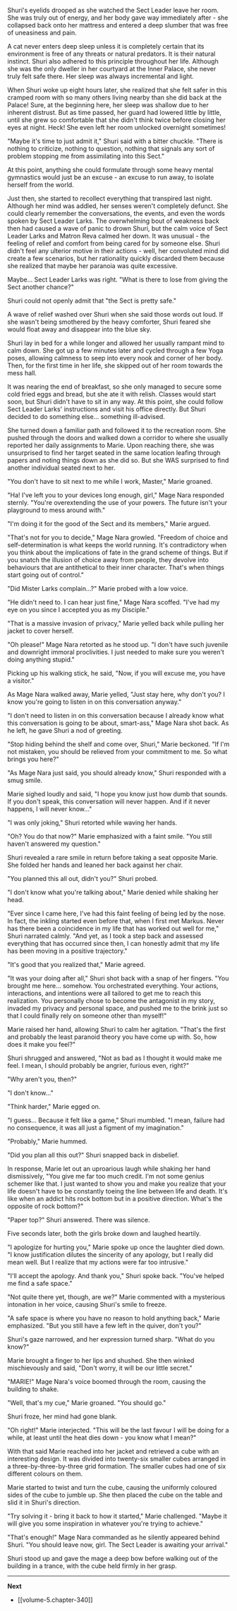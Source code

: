 
Shuri's eyelids drooped as she watched the Sect Leader leave her room. She was truly out of energy, and her body gave way immediately after - she collapsed back onto her mattress and entered a deep slumber that was free of uneasiness and pain.

A cat never enters deep sleep unless it is completely certain that its environment is free of any threats or natural predators. It is their natural instinct. Shuri also adhered to this principle throughout her life. Although she was the only dweller in her courtyard at the Inner Palace, she never truly felt safe there. Her sleep was always incremental and light.

When Shuri woke up eight hours later, she realized that she felt safer in this cramped room with so many others living nearby than she did back at the Palace! Sure, at the beginning here, her sleep was shallow due to her inherent distrust. But as time passed, her guard had lowered little by little, until she grew so comfortable that she didn't think twice before closing her eyes at night. Heck! She even left her room unlocked overnight sometimes!

"Maybe it's time to just admit it," Shuri said with a bitter chuckle. "There is nothing to criticize, nothing to question, nothing that signals any sort of problem stopping me from assimilating into this Sect."

At this point, anything she could formulate through some heavy mental gymnastics would just be an excuse - an excuse to run away, to isolate herself from the world.

Just then, she started to recollect everything that transpired last night. Although her mind was addled, her senses weren't completely defunct. She could clearly remember the conversations, the events, and even the words spoken by Sect Leader Larks. The overwhelming bout of weakness back then had caused a wave of panic to drown Shuri, but the calm voice of Sect Leader Larks and Matron Reva calmed her down. It was unusual - the feeling of relief and comfort from being cared for by someone else. Shuri didn't feel any ulterior motive in their actions - well, her convoluted mind did create a few scenarios, but her rationality quickly discarded them because she realized that maybe her paranoia was quite excessive.

Maybe... Sect Leader Larks was right. "What is there to lose from giving the Sect another chance?"

Shuri could not openly admit that "the Sect is pretty safe."

A wave of relief washed over Shuri when she said those words out loud. If she wasn't being smothered by the heavy comforter, Shuri feared she would float away and disappear into the blue sky.

Shuri lay in bed for a while longer and allowed her usually rampant mind to calm down. She got up a few minutes later and cycled through a few Yoga poses, allowing calmness to seep into every nook and corner of her body. Then, for the first time in her life, she skipped out of her room towards the mess hall.

It was nearing the end of breakfast, so she only managed to secure some cold fried eggs and bread, but she ate it with relish. Classes would start soon, but Shuri didn't have to sit in any way. At this point, she could follow Sect Leader Larks' instructions and visit his office directly. But Shuri decided to do something else... something ill-advised.

She turned down a familiar path and followed it to the recreation room. She pushed through the doors and walked down a corridor to where she usually reported her daily assignments to Marie. Upon reaching there, she was unsurprised to find her target seated in the same location leafing through papers and noting things down as she did so. But she WAS surprised to find another individual seated next to her.

"You don't have to sit next to me while I work, Master," Marie groaned.

"Ha! I've left you to your devices long enough, girl," Mage Nara responded sternly. "You're overextending the use of your powers. The future isn't your playground to mess around with."

"I'm doing it for the good of the Sect and its members," Marie argued.

"That's not for you to decide," Mage Nara growled. "Freedom of choice and self-determination is what keeps the world running. It's contradictory when you think about the implications of fate in the grand scheme of things. But if you snatch the illusion of choice away from people, they devolve into behaviours that are antithetical to their inner character. That's when things start going out of control."

"Did Mister Larks complain...?" Marie probed with a low voice.

"He didn't need to. I can hear just fine," Mage Nara scoffed. "I've had my eye on you since I accepted you as my Disciple."

"That is a massive invasion of privacy," Marie yelled back while pulling her jacket to cover herself.

"Oh please!" Mage Nara retorted as he stood up. "I don't have such juvenile and downright immoral proclivities. I just needed to make sure you weren't doing anything stupid."

Picking up his walking stick, he said, "Now, if you will excuse me, you have a visitor."

As Mage Nara walked away, Marie yelled, "Just stay here, why don't you? I know you're going to listen in on this conversation anyway."

"I don't need to listen in on this conversation because I already know what this conversation is going to be about, smart-ass," Mage Nara shot back. As he left, he gave Shuri a nod of greeting.

"Stop hiding behind the shelf and come over, Shuri," Marie beckoned. "If I'm not mistaken, you should be relieved from your commitment to me. So what brings you here?"

"As Mage Nara just said, you should already know," Shuri responded with a smug smile.

Marie sighed loudly and said, "I hope you know just how dumb that sounds. If you don't speak, this conversation will never happen. And if it never happens, I will never know..."

"I was only joking," Shuri retorted while waving her hands.

"Oh? You do that now?" Marie emphasized with a faint smile. "You still haven't answered my question."

Shuri revealed a rare smile in return before taking a seat opposite Marie. She folded her hands and leaned her back against her chair.

"You planned this all out, didn't you?" Shuri probed.

"I don't know what you're talking about," Marie denied while shaking her head.

"Ever since I came here, I've had this faint feeling of being led by the nose. In fact, the inkling started even before that, when I first met Markus. Never has there been a coincidence in my life that has worked out well for me," Shuri narrated calmly. "And yet, as I took a step back and assessed everything that has occurred since then, I can honestly admit that my life has been moving in a positive trajectory."

"It's good that you realized that," Marie agreed.

"It was your doing after all," Shuri shot back with a snap of her fingers. "You brought me here... somehow. You orchestrated everything. Your actions, interactions, and intentions were all tailored to get me to reach this realization. You personally chose to become the antagonist in my story, invaded my privacy and personal space, and pushed me to the brink just so that I could finally rely on someone other than myself!"

Marie raised her hand, allowing Shuri to calm her agitation. "That's the first and probably the least paranoid theory you have come up with. So, how does it make you feel?"

Shuri shrugged and answered, "Not as bad as I thought it would make me feel. I mean, I should probably be angrier, furious even, right?"

"Why aren't you, then?"

"I don't know..."

"Think harder," Marie egged on.

"I guess... Because it felt like a game," Shuri mumbled. "I mean, failure had no consequence, it was all just a figment of my imagination."

"Probably," Marie hummed.

"Did you plan all this out?" Shuri snapped back in disbelief.

In response, Marie let out an uproarious laugh while shaking her hand dismissively, "You give me far too much credit. I'm not some genius schemer like that. I just wanted to show you and make you realize that your life doesn't have to be constantly toeing the line between life and death. It's like when an addict hits rock bottom but in a positive direction. What's the opposite of rock bottom?"

"Paper top?" Shuri answered. There was silence.

Five seconds later, both the girls broke down and laughed heartily.

"I apologize for hurting you," Marie spoke up once the laughter died down. "I know justification dilutes the sincerity of any apology, but I really did mean well. But I realize that my actions were far too intrusive."

"I'll accept the apology. And thank you," Shuri spoke back. "You've helped me find a safe space."

"Not quite there yet, though, are we?" Marie commented with a mysterious intonation in her voice, causing Shuri's smile to freeze.

"A safe space is where you have no reason to hold anything back," Marie emphasized. "But you still have a few left in the quiver, don't you?"

Shuri's gaze narrowed, and her expression turned sharp. "What do you know?"

Marie brought a finger to her lips and shushed. She then winked mischievously and said, "Don't worry, it will be our little secret."

"MARIE!" Mage Nara's voice boomed through the room, causing the building to shake.

"Well, that's my cue," Marie groaned. "You should go."

Shuri froze, her mind had gone blank.

"Oh right!" Marie interjected. "This will be the last favour I will be doing for a while, at least until the heat dies down - you know what I mean?"

With that said Marie reached into her jacket and retrieved a cube with an interesting design. It was divided into twenty-six smaller cubes arranged in a three-by-three-by-three grid formation. The smaller cubes had one of six different colours on them.

Marie started to twist and turn the cube, causing the uniformly coloured sides of the cube to jumble up. She then placed the cube on the table and slid it in Shuri's direction.

"Try solving it - bring it back to how it started," Marie challenged. "Maybe it will give you some inspiration in whatever you're trying to achieve."

"That's enough!" Mage Nara commanded as he silently appeared behind Shuri. "You should leave now, girl. The Sect Leader is awaiting your arrival."

Shuri stood up and gave the mage a deep bow before walking out of the building in a trance, with the cube held firmly in her grasp.

____

**Next**
* [[volume-5.chapter-340]]